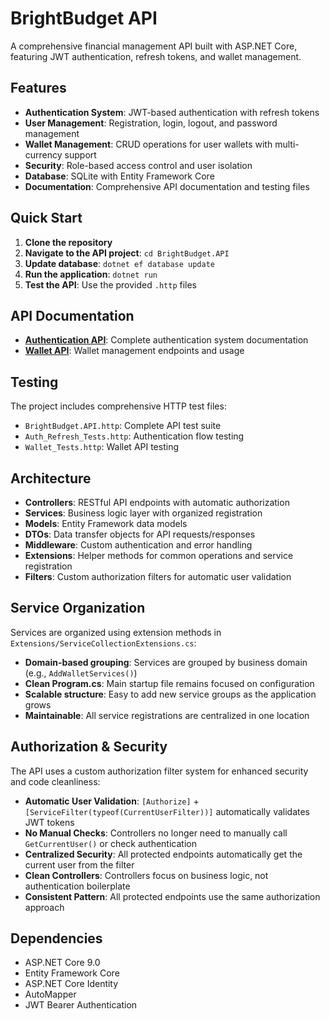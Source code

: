 # BrightBudget API

A comprehensive financial management API built with ASP.NET Core, featuring JWT authentication, refresh tokens, and wallet management.

## Features

- **Authentication System**: JWT-based authentication with refresh tokens
- **User Management**: Registration, login, logout, and password management
- **Wallet Management**: CRUD operations for user wallets with multi-currency support
- **Security**: Role-based access control and user isolation
- **Database**: SQLite with Entity Framework Core
- **Documentation**: Comprehensive API documentation and testing files

## Quick Start

1. **Clone the repository**
2. **Navigate to the API project**: `cd BrightBudget.API`
3. **Update database**: `dotnet ef database update`
4. **Run the application**: `dotnet run`
5. **Test the API**: Use the provided `.http` files

## API Documentation

- **[Authentication API](README_AUTH.md)**: Complete authentication system documentation
- **[Wallet API](README_WALLET.md)**: Wallet management endpoints and usage

## Testing

The project includes comprehensive HTTP test files:
- `BrightBudget.API.http`: Complete API test suite
- `Auth_Refresh_Tests.http`: Authentication flow testing
- `Wallet_Tests.http`: Wallet API testing

## Architecture

- **Controllers**: RESTful API endpoints with automatic authorization
- **Services**: Business logic layer with organized registration
- **Models**: Entity Framework data models
- **DTOs**: Data transfer objects for API requests/responses
- **Middleware**: Custom authentication and error handling
- **Extensions**: Helper methods for common operations and service registration
- **Filters**: Custom authorization filters for automatic user validation

## Service Organization

Services are organized using extension methods in `Extensions/ServiceCollectionExtensions.cs`:

- **Domain-based grouping**: Services are grouped by business domain (e.g., `AddWalletServices()`)
- **Clean Program.cs**: Main startup file remains focused on configuration
- **Scalable structure**: Easy to add new service groups as the application grows
- **Maintainable**: All service registrations are centralized in one location

## Authorization & Security

The API uses a custom authorization filter system for enhanced security and code cleanliness:

- **Automatic User Validation**: `[Authorize]` + `[ServiceFilter(typeof(CurrentUserFilter))]` automatically validates JWT tokens
- **No Manual Checks**: Controllers no longer need to manually call `GetCurrentUser()` or check authentication
- **Centralized Security**: All protected endpoints automatically get the current user from the filter
- **Clean Controllers**: Controllers focus on business logic, not authentication boilerplate
- **Consistent Pattern**: All protected endpoints use the same authorization approach

## Dependencies

- ASP.NET Core 9.0
- Entity Framework Core
- ASP.NET Core Identity
- AutoMapper
- JWT Bearer Authentication
